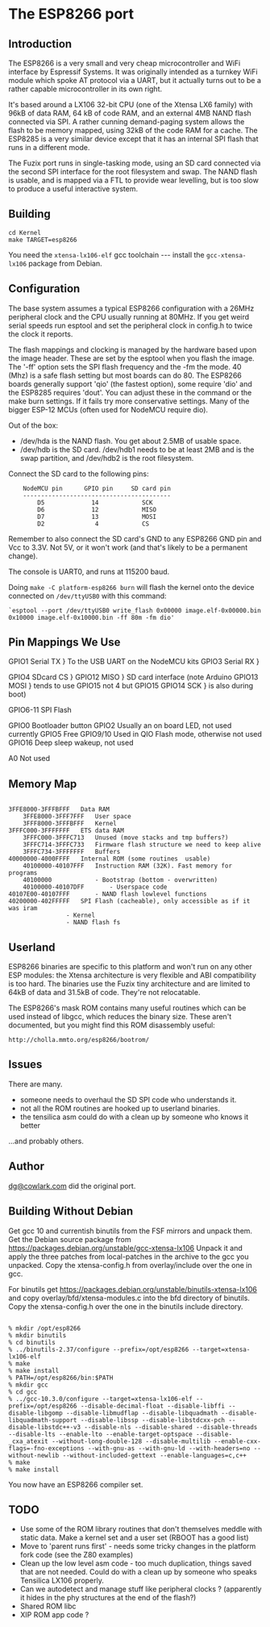 # The ESP8266 port

## Introduction

The ESP8266 is a very small and very cheap microcontroller and WiFi interface
by Espressif Systems. It was originally intended as a turnkey WiFi module which
spoke AT protocol via a UART, but it actually turns out to be a rather capable
microcontroller in its own right.

It's based around a LX106 32-bit CPU (one of the Xtensa LX6 family) with 96kB
of data RAM, 64 kB of code RAM, and an external 4MB NAND flash connected via SPI.
A rather cunning demand-paging system allows the flash to be memory mapped,
using 32kB of the code RAM for a cache. The ESP8285 is a very similar device
except that it has an internal SPI flash that runs in a different mode.

The Fuzix port runs in single-tasking mode, using an SD card connected via the
second SPI interface for the root filesystem and swap. The NAND flash is
usable, and is mapped via a FTL to provide wear levelling, but is too slow to
produce a useful interactive system.

## Building

```
cd Kernel
make TARGET=esp8266
```

You need the `xtensa-lx106-elf` gcc toolchain --- install the
`gcc-xtensa-lx106` package from Debian.

## Configuration

The base system assumes a typical ESP8266 configuration with a 26MHz
peripheral clock and the CPU usually running at 80MHz. If you get weird
serial speeds run esptool and set the peripheral clock in config.h to twice
the clock it reports.

The flash mappings and clocking is managed by the hardware based upon the
image header. These are set by the esptool when you flash the image. The
'-ff' option sets the SPI flash frequency and the -fm the mode. 40 (Mhz) is
a safe flash setting but most boards can do 80. The ESP8266 boards generally
support 'qio' (the fastest option), some require 'dio' and the ESP8285 requires
'dout'. You can adjust these in the command or the make burn settings. If it
fails try more conservative settings. Many of the bigger ESP-12 MCUs (often
used for NodeMCU require dio).

Out of the box:

  - /dev/hda is the NAND flash. You get about 2.5MB of usable space.
  - /dev/hdb is the SD card. /dev/hdb1 needs to be at least 2MB and is the swap
	partition, and /dev/hdb2 is the root filesystem.

Connect the SD card to the following pins:

        NodeMCU pin      GPIO pin     SD card pin
        -----------------------------------------
            D5             14            SCK
            D6             12            MISO
            D7             13            MOSI
            D2              4            CS

Remember to also connect the SD card's GND to any ESP8266 GND pin and Vcc to
3.3V. Not 5V, or it won't work (and that's likely to be a permanent change).

The console is UART0, and runs at 115200 baud.

Doing `make -C platform-esp8266 burn` will flash the kernel onto the device
connected on `/dev/ttyUSB0` with this command:

    `esptool --port /dev/ttyUSB0 write_flash 0x00000 image.elf-0x00000.bin 0x10000 image.elf-0x10000.bin -ff 80m -fm dio'

## Pin Mappings We Use

GPIO1		Serial TX	}	To the USB UART on the NodeMCU kits
GPIO3		Serial RX	}

GPIO4		SDcard CS	}
GPIO12		MISO		}	SD card interface (note Arduino
GPIO13		MOSI		}	tends to use GPIO15 not 4 but GPIO15
GPIO14		SCK		}	is also during boot)

GPIO6-11	SPI Flash

GPIO0		Bootloader button
GPIO2		Usually an on board LED, not used currently
GPIO5		Free
GPIO9/10	Used in QIO Flash mode, otherwise not used
GPIO16		Deep sleep wakeup, not used

A0		Not used

## Memory Map

````

3FFE8000-3FFFBFFF	Data RAM
	3FFE8000-3FFF7FFF	User space
	3FFF8000-3FFFBFFF	Kernel
3FFFC000-3FFFFFFF	ETS data RAM
	3FFFC000-3FFFC713	Unused (move stacks and tmp buffers?)
	3FFFC714-3FFFC733	Firmware flash structure we need to keep alive
	3FFFC734-3FFFFFFF	Buffers
40000000-4000FFFF	Internal ROM (some routines  usable)
	40100000-40107FFF	Instruction RAM (32K). Fast memory for programs
	40100000			- Bootstrap (bottom - overwritten)
	40100000-40107DFF		- Userspace code
40107E00-40107FFF		- NAND flash lowlevel functions
40200000-402FFFFF	SPI Flash (cacheable), only accessible as if it was iram
				- Kernel
				- NAND flash fs

````

## Userland

ESP8266 binaries are specific to this platform and won't run on any other ESP
modules: the Xtensa architecture is very flexible and ABI compatibility is too
hard. The binaries use the Fuzix tiny architecture and are limited to 64kB of
data and 31.5kB of code. They're not relocatable.

The ESP8266's mask ROM contains many useful routines which can be used instead
of libgcc, which reduces the binary size. These aren't documented, but you
might find this ROM disassembly useful:

	http://cholla.mmto.org/esp8266/bootrom/

## Issues

There are many.

  - someone needs to overhaul the SD SPI code who understands it.
  - not all the ROM routines are hooked up to userland binaries.
  - the tensilica asm could do with a clean up by someone who knows it better

...and probably others.

## Author

dg@cowlark.com did the original port.

## Building Without Debian

Get gcc 10 and currentish binutils from the FSF mirrors and unpack them.
Get the Debian source package from https://packages.debian.org/unstable/gcc-xtensa-lx106
Unpack it and apply the three patches from local-patches in the archive to
the gcc you unpacked. Copy the xtensa-config.h from overlay/include over
the one in gcc.

For binutils get https://packages.debian.org/unstable/binutils-xtensa-lx106
and copy overlay/bfd/xtensa-modules.c into the bfd directory of binutils.
Copy the xtensa-config.h over the one in the binutils include directory.


````

% mkdir /opt/esp8266
% mkdir binutils
% cd binutils
% ../binutils-2.37/configure --prefix=/opt/esp8266 --target=xtensa-lx106-elf
% make
% make install
% PATH=/opt/esp8266/bin:$PATH
% mkdir gcc
% cd gcc
% ../gcc-10.3.0/configure --target=xtensa-lx106-elf --prefix=/opt/esp8266 --disable-decimal-float --disable-libffi --disable-libgomp --disable-libmudflap --disable-libquadmath --disable-libquadmath-support --disable-libssp --disable-libstdcxx-pch --disable-libstdc++-v3 --disable-nls --disable-shared --disable-threads --disable-lts --enable-lto --enable-target-optspace --disable-_cxa_atexit --without-long-double-128 --disable-multilib --enable-cxx-flags=-fno-exceptions --with-gnu-as --with-gnu-ld --with-headers=no --without-newlib --without-included-gettext --enable-languages=c,c++
% make
% make install

````

You now have an ESP8266 compiler set.

## TODO

- Use some of the ROM library routines that don't themselves meddle with static data. Make a kernel set and a user set (RBOOT has a good list)
- Move to 'parent runs first' - needs some tricky changes in the platform fork code (see the Z80 examples)
- Clean up the low level asm code - too much duplication, things saved that are not needed. Could do with a clean up by someone who speaks Tensilica LX106 properly.
- Can we autodetect and manage stuff like peripheral clocks ? (apparently it hides in the phy structures at the end of the flash?)
- Shared ROM libc
- XIP ROM app code ?
